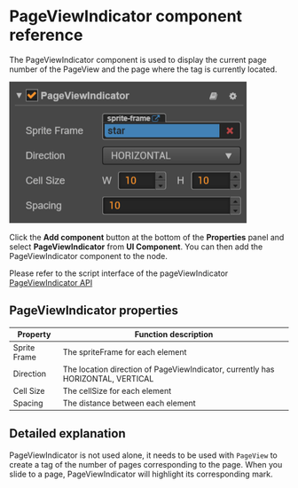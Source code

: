 # PageViewIndicator component reference

The PageViewIndicator component is used to display the current page number of the PageView and the page where the tag is currently located.

![pageviewindicator.png](./pageviewindicator/pageviewindicator.png)

Click the **Add component** button at the bottom of the **Properties** panel and select **PageViewIndicator** from **UI Component**. You can then add the PageViewIndicator component to the node.

Please refer to the script interface of the pageViewIndicator [PageViewIndicator API](../../../api/en/classes/PageViewIndicator.html)

## PageViewIndicator properties

| Property    |   Function description |
| ----------- | ----------- |
| Sprite Frame | The spriteFrame for each element |
| Direction    | The location direction of PageViewIndicator, currently has HORIZONTAL, VERTICAL |
| Cell Size    | The cellSize for each element |
| Spacing      | The distance between each element |

## Detailed explanation

PageViewIndicator is not used alone, it needs to be used with `PageView` to create a tag of the number of pages corresponding to the page. When you slide to a page, PageViewIndicator will highlight its corresponding mark.
